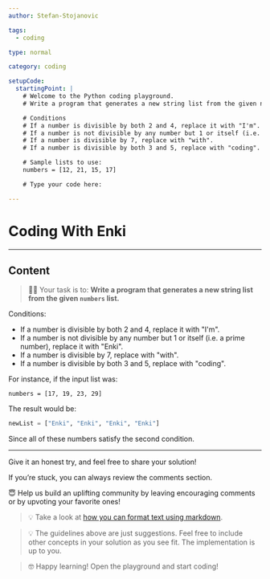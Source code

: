 ```yaml
---
author: Stefan-Stojanovic

tags:
  - coding

type: normal

category: coding

setupCode:
  startingPoint: |
    # Welcome to the Python coding playground.
    # Write a program that generates a new string list from the given numbers list.

    # Conditions
    # If a number is divisible by both 2 and 4, replace it with "I'm".
    # If a number is not divisible by any number but 1 or itself (i.e. a prime number), replace it with "Enki".
    # If a number is divisible by 7, replace with "with".
    # If a number is divisible by both 3 and 5, replace with "coding".

    # Sample lists to use:
    numbers = [12, 21, 15, 17]

    # Type your code here:

---
```


# Coding With Enki

---

## Content

> 👩‍💻 Your task is to: **Write a program that generates a new string list from the given `numbers` list.**

Conditions:
  - If a number is divisible by both 2 and 4, replace it with "I'm".
  - If a number is not divisible by any number but 1 or itself (i.e. a prime number), replace it with "Enki".
  - If a number is divisible by 7, replace with "with".
  - If a number is divisible by both 3 and 5, replace with "coding".

For instance, if the input list was:
```pytho
numbers = [17, 19, 23, 29]
```

The result would be:
```python
newList = ["Enki", "Enki", "Enki", "Enki"]
```

Since all of these numbers satisfy the second condition.

---

Give it an honest try, and feel free to share your solution!

If you’re stuck, you can always review the comments section.

😇 Help us build an uplifting community by leaving encouraging comments or by upvoting your favorite ones!

> 💡 Take a look at [how you can format text using markdown](https://www.enki.com/glossary/general/markdown-formatting).

> 💡 The guidelines above are just suggestions. Feel free to include other concepts in your solution as you see fit. The implementation is up to you.

> 🤓 Happy learning! Open the playground and start coding!
